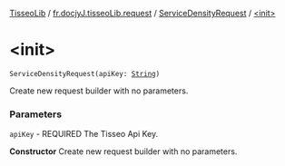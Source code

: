 [TisseoLib](../../index.md) / [fr.docjyJ.tisseoLib.request](../index.md) / [ServiceDensityRequest](index.md) / [&lt;init&gt;](./-init-.md)

# &lt;init&gt;

`ServiceDensityRequest(apiKey: `[`String`](https://kotlinlang.org/api/latest/jvm/stdlib/kotlin/-string/index.html)`)`

Create new request builder with no parameters.

### Parameters

`apiKey` - REQUIRED The Tisseo Api Key.

**Constructor**
Create new request builder with no parameters.

